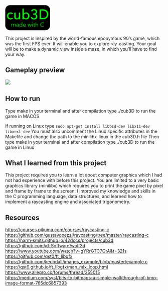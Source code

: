 <!-- <img src="cub3Dr.png" width="259" height="80"> -->
<img src="cub3D.png" width="143" height="80">

This project is inspired by the world-famous eponymous 90’s game, which was the first FPS ever. It will enable you to explore ray-casting. Your goal will be to make a dynamic view inside a maze, in which you’ll have to find your way.
<!-- [![forthebadge](https://forthebadge.com/images/badges/made-with-c.svg)](https://forthebadge.com) -->
## Gameplay preview

![](cub3D.gif)

<!-- <img src="cub3D.gif" width="400" height="300" position="center"> -->
<!-- <img src="https://forthebadge.com/images/badges/made-with-c.svg" width="400" height="300" position="center"> -->

## How to run
Type make in your terminal and after compilation type ./cub3D to run the game in MACOS

If running on Linux type `sudo apt-get install libbsd-dev libx11-dev libxext-dev`
You must also uncomment the Linux specific attributes in the Makefile and change the path to the minilibx-linux in the cub3D.h file
Then type make in your terminal and after compilation type ./cub3D to run the game in Linux

## What I learned from this project
This project requires you to learn a lot about computer graphics which I had not had experience with before this project. You are limited to a very basic graphics library (minilibx) which requires you to print the game pixel by pixel and frame by frame to the screen. I improved my knowledge and skills in the C programming language, data structures, and learned how to implement a raycasting engine and associated trigonometry.

## Resources

https://courses.pikuma.com/courses/raycasting-c</br>
https://github.com/gustavopezzi/raycasting/tree/master/raycasting-c</br>
https://harm-smits.github.io/42docs/projects/cub3d</br>
https://github.com/id-Software/wolf3d</br>
https://www.youtube.com/watch?v=gYRrGTC7GtA&t=321s</br>
https://github.com/qst0/ft_libgfx</br>
https://github.com/keuhdall/images_example/blob/master/example.c</br>
https://qst0.github.io/ft_libgfx/man_mlx_loop.html</br>
https://www.allegro.cc/forums/thread/355015</br>
https://medium.com/sysf/bits-to-bitmaps-a-simple-walkthrough-of-bmp-image-format-765dc6857393
